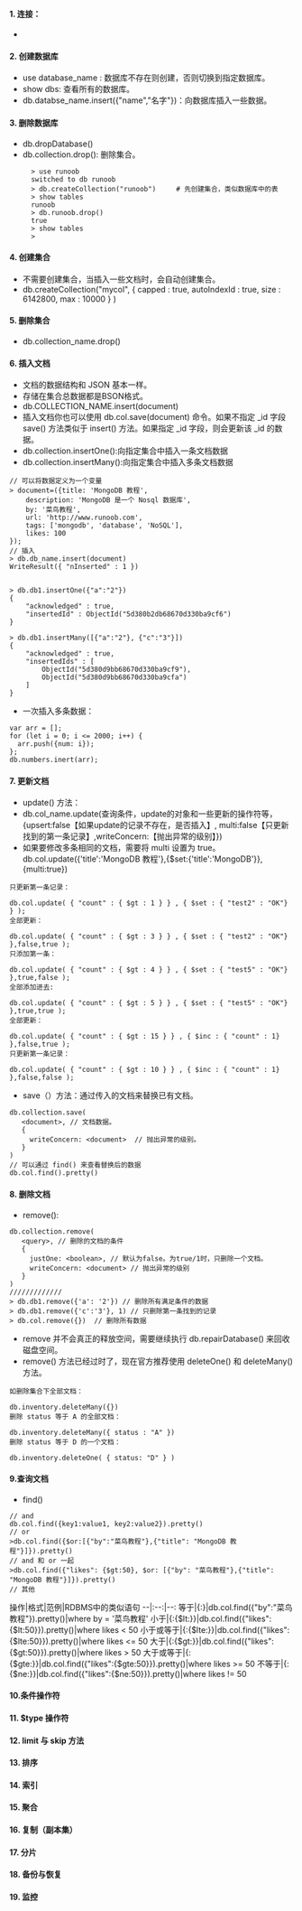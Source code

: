 #### 1. 连接：
- 
#### 2. 创建数据库
- use database_name :  数据库不存在则创建，否则切换到指定数据库。
- show dbs: 查看所有的数据库。
- db.databse_name.insert({"name","名字"})：向数据库插入一些数据。
#### 3. 删除数据库
- db.dropDatabase()
- db.collection.drop(): 删除集合。
  ```
    > use runoob
    switched to db runoob
    > db.createCollection("runoob")     # 先创建集合，类似数据库中的表
    > show tables
    runoob
    > db.runoob.drop()
    true
    > show tables
    > 
  ```
#### 4. 创建集合
- 不需要创建集合，当插入一些文档时，会自动创建集合。
- db.createCollection("mycol", { capped : true, autoIndexId : true, size : 6142800, max : 10000 } )
#### 5. 删除集合
- db.collection_name.drop()
#### 6. 插入文档
- 文档的数据结构和 JSON 基本一样。
- 存储在集合总数据都是BSON格式。
- db.COLLECTION_NAME.insert(document)
- 插入文档你也可以使用 db.col.save(document) 命令。如果不指定 _id 字段 save() 方法类似于 insert() 方法。如果指定 _id 字段，则会更新该 _id 的数据。
- db.collection.insertOne():向指定集合中插入一条文档数据
- db.collection.insertMany():向指定集合中插入多条文档数据
```
// 可以将数据定义为一个变量
> document=({title: 'MongoDB 教程', 
    description: 'MongoDB 是一个 Nosql 数据库',
    by: '菜鸟教程',
    url: 'http://www.runoob.com',
    tags: ['mongodb', 'database', 'NoSQL'],
    likes: 100
});
// 插入
> db.db_name.insert(document)
WriteResult({ "nInserted" : 1 })


> db.db1.insertOne({"a":"2"})
{
	"acknowledged" : true,
	"insertedId" : ObjectId("5d380b2db68670d330ba9cf6")
}

> db.db1.insertMany([{"a":"2"}, {"c":"3"}])
{
	"acknowledged" : true,
	"insertedIds" : [
		ObjectId("5d380d9bb68670d330ba9cf9"),
		ObjectId("5d380d9bb68670d330ba9cfa")
	]
}
```
- 一次插入多条数据：
```
var arr = [];
for (let i = 0; i <= 2000; i++) {
  arr.push({num: i});
};
db.numbers.inert(arr);
```
#### 7. 更新文档
- update() 方法：
- db.col_name.update(查询条件，update的对象和一些更新的操作符等，{upsert:false【如果update的记录不存在，是否插入】, multi:false【只更新找到的第一条记录】,writeConcern:【抛出异常的级别】})
- 如果要修改多条相同的文档，需要将 multi 设置为 true。
db.col.update({'title':'MongoDB 教程'},{$set:{'title':'MongoDB'}},{multi:true})
```
只更新第一条记录：

db.col.update( { "count" : { $gt : 1 } } , { $set : { "test2" : "OK"} } );
全部更新：

db.col.update( { "count" : { $gt : 3 } } , { $set : { "test2" : "OK"} },false,true );
只添加第一条：

db.col.update( { "count" : { $gt : 4 } } , { $set : { "test5" : "OK"} },true,false );
全部添加进去:

db.col.update( { "count" : { $gt : 5 } } , { $set : { "test5" : "OK"} },true,true );
全部更新：

db.col.update( { "count" : { $gt : 15 } } , { $inc : { "count" : 1} },false,true );
只更新第一条记录：

db.col.update( { "count" : { $gt : 10 } } , { $inc : { "count" : 1} },false,false );
```
- save（）方法：通过传入的文档来替换已有文档。
```
db.collection.save(
   <document>, // 文档数据。
   {
     writeConcern: <document>  // 抛出异常的级别。
   }
)
// 可以通过 find() 来查看替换后的数据
db.col.find().pretty()
```
#### 8. 删除文档
- remove(): 
```
db.collection.remove(
   <query>, // 删除的文档的条件
   {
     justOne: <boolean>, // 默认为false。为true/1时，只删除一个文档。
     writeConcern: <document> // 抛出异常的级别
   }
)
/////////////
> db.db1.remove({'a': '2'}) // 删除所有满足条件的数据
> db.db1.remove({'c':'3'}, 1) // 只删除第一条找到的记录
> db.col.remove({})  // 删除所有数据
```
- remove 并不会真正的释放空间，需要继续执行 db.repairDatabase() 来回收磁盘空间。
- remove() 方法已经过时了，现在官方推荐使用 deleteOne() 和 deleteMany() 方法。
```
如删除集合下全部文档：

db.inventory.deleteMany({})
删除 status 等于 A 的全部文档：

db.inventory.deleteMany({ status : "A" })
删除 status 等于 D 的一个文档：

db.inventory.deleteOne( { status: "D" } )
```
#### 9.查询文档
- find()
```
// and
db.col.find({key1:value1, key2:value2}).pretty()
// or
>db.col.find({$or:[{"by":"菜鸟教程"},{"title": "MongoDB 教程"}]}).pretty()
// and 和 or 一起
>db.col.find({"likes": {$gt:50}, $or: [{"by": "菜鸟教程"},{"title": "MongoDB 教程"}]}).pretty()
// 其他
```

操作|格式|范例|RDBMS中的类似语句
--|:--:|--:
等于|{<key>:<value>}|db.col.find({"by":"菜鸟教程"}).pretty()|where by = '菜鸟教程'
小于|{<key>:{$lt:<value>}}|db.col.find({"likes":{$lt:50}}).pretty()|where likes < 50
小于或等于|{<key>:{$lte:<value>}}|db.col.find({"likes":{$lte:50}}).pretty()|where likes <= 50
大于|{<key>:{$gt:<value>}}|db.col.find({"likes":{$gt:50}}).pretty()|where likes > 50
大于或等于|{<key>:{$gte:<value>}}|db.col.find({"likes":{$gte:50}}).pretty()|where likes >= 50
不等于|{<key>:{$ne:<value>}}|db.col.find({"likes":{$ne:50}}).pretty()|where likes != 50
#### 10.条件操作符
#### 11. $type 操作符
#### 12. limit 与 skip 方法
#### 13. 排序
#### 14. 索引
#### 15. 聚合
#### 16. 复制（副本集）
#### 17. 分片
#### 18. 备份与恢复
#### 19. 监控
